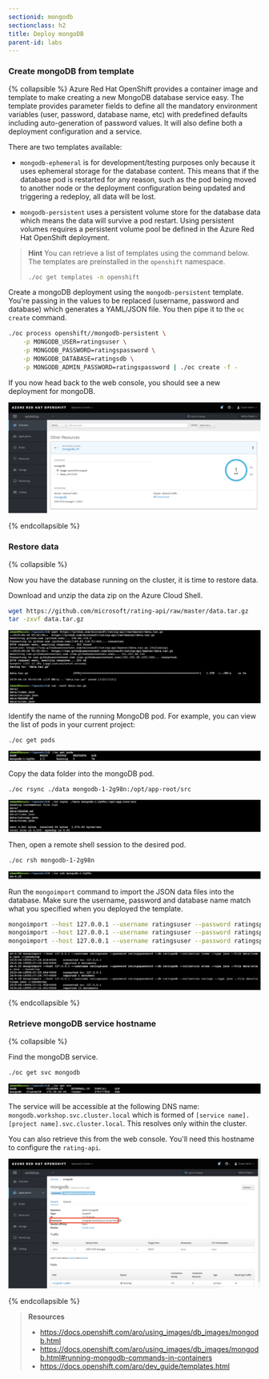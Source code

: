 ```yaml
---
sectionid: mongodb
sectionclass: h2
title: Deploy mongoDB
parent-id: labs
---
```


### Create mongoDB from template

{% collapsible %}
Azure Red Hat OpenShift provides a container image and template to make creating a new MongoDB database service easy. The template provides parameter fields to define all the mandatory environment variables (user, password, database name, etc) with predefined defaults including auto-generation of password values. It will also define both a deployment configuration and a service.

There are two templates available:

* `mongodb-ephemeral` is for development/testing purposes only because it uses ephemeral storage for the database content. This means that if the database pod is restarted for any reason, such as the pod being moved to another node or the deployment configuration being updated and triggering a redeploy, all data will be lost.

* `mongodb-persistent` uses a persistent volume store for the database data which means the data will survive a pod restart. Using persistent volumes requires a persistent volume pool be defined in the Azure Red Hat OpenShift deployment.

> **Hint** You can retrieve a list of templates using the command below. The templates are preinstalled in the `openshift` namespace.
> ```sh
> ./oc get templates -n openshift
> ```

Create a mongoDB deployment using the `mongodb-persistent` template. You're passing in the values to be replaced (username, password and database) which generates a YAML/JSON file. You then pipe it to the `oc create` command.

```sh
./oc process openshift//mongodb-persistent \
    -p MONGODB_USER=ratingsuser \
    -p MONGODB_PASSWORD=ratingspassword \
    -p MONGODB_DATABASE=ratingsdb \
    -p MONGODB_ADMIN_PASSWORD=ratingspassword | ./oc create -f -
```

If you now head back to the web console, you should see a new deployment for mongoDB.

![MongoDB deployment](media/mongodb-overview.png)

{% endcollapsible %}

### Restore data

{% collapsible %}

Now you have the database running on the cluster, it is time to restore data.

Download and unzip the data zip on the Azure Cloud Shell.

```sh
wget https://github.com/microsoft/rating-api/raw/master/data.tar.gz
tar -zxvf data.tar.gz
```

![Download and unzip the data](media/download-data.png)

Identify the name of the running MongoDB pod. For example, you can view the list of pods in your current project:

```sh
./oc get pods
```

![oc get pods](media/oc-getpods-mongo.png)

Copy the data folder into the mongoDB pod.

```sh
./oc rsync ./data mongodb-1-2g98n:/opt/app-root/src
```

![oc get pods](media/oc-rsync.png)

Then, open a remote shell session to the desired pod.

```sh
./oc rsh mongodb-1-2g98n
```

![oc rsh](media/oc-rsh.png)

Run the `mongoimport` command to import the JSON data files into the database. Make sure the username, password and database name match what you specified when you deployed the template.

```sh
mongoimport --host 127.0.0.1 --username ratingsuser --password ratingspassword --db ratingsdb --collection items --type json --file data/items.json --jsonArray
mongoimport --host 127.0.0.1 --username ratingsuser --password ratingspassword --db ratingsdb --collection sites --type json --file data/sites.json --jsonArray
mongoimport --host 127.0.0.1 --username ratingsuser --password ratingspassword --db ratingsdb --collection ratings --type json --file data/ratings.json --jsonArray
```

![mongoimport](media/mongoimport.png)

{% endcollapsible %}

### Retrieve mongoDB service hostname

{% collapsible %}

Find the mongoDB service.

```sh
./oc get svc mongodb
```

![oc get svc](media/oc-get-svc-mongo.png)

The service will be accessible at the following DNS name: `mongodb.workshop.svc.cluster.local` which is formed of `[service name].[project name].svc.cluster.local`. This resolves only within the cluster.

You can also retrieve this from the web console. You'll need this hostname to configure the `rating-api`.

![MongoDB service in the Web Console](media/mongo-svc-webconsole.png)

{% endcollapsible %}

> **Resources**
> * <https://docs.openshift.com/aro/using_images/db_images/mongodb.html>
> * <https://docs.openshift.com/aro/using_images/db_images/mongodb.html#running-mongodb-commands-in-containers>
> * <https://docs.openshift.com/aro/dev_guide/templates.html>